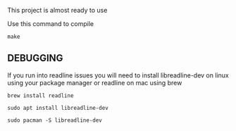 This project is almost ready to use

Use this command to compile
```
make 
```

## DEBUGGING

If you run into readline issues you will need to install libreadline-dev on linux using your package manager or readline on mac using brew

` brew install readline `

` sudo apt install libreadline-dev `

`sudo pacman -S libreadline-dev`